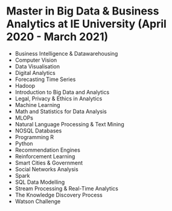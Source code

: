 # Master in Big Data & Business Analytics at IE University (April 2020 - March 2021)

* Business Intelligence & Datawarehousing
* Computer Vision
* Data Visualisation
* Digital Analytics
* Forecasting Time Series
* Hadoop
* Introduction to Big Data and Analytics
* Legal, Privacy & Ethics in Analytics
* Machine Learning 
* Math and Statistics for Data Analysis
* MLOPs
* Natural Language Processing & Text Mining
* NOSQL Databases
* Programming R
* Python
* Recommendation Engines
* Reinforcement Learning
* Smart Cities & Government
* Social Networks Analysis
* Spark
* SQL Data Modelling
* Stream Processing & Real-Time Analytics
* The Knowledge Discovery Process
* Watson Challenge

